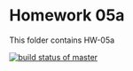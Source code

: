 # Homework 05a
 
This folder contains HW-05a

[![build status of master](https://app.travis-ci.com/siddhantkumar052/HW-05a.svg?branch=main)](https://app.travis-ci.com/siddhantkumar052/HW-05a.svg?branch=main) 
